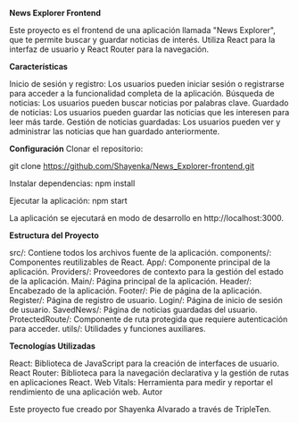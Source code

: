 **News Explorer Frontend**

Este proyecto es el frontend de una aplicación llamada "News Explorer", que te permite buscar y guardar noticias de interés. Utiliza React para la interfaz de usuario y React Router para la navegación.

**Características**

Inicio de sesión y registro: Los usuarios pueden iniciar sesión o registrarse para acceder a la funcionalidad completa de la aplicación.
Búsqueda de noticias: Los usuarios pueden buscar noticias por palabras clave.
Guardado de noticias: Los usuarios pueden guardar las noticias que les interesen para leer más tarde.
Gestión de noticias guardadas: Los usuarios pueden ver y administrar las noticias que han guardado anteriormente.

**Configuración**
Clonar el repositorio:

git clone https://github.com/Shayenka/News_Explorer-frontend.git

Instalar dependencias:
npm install

Ejecutar la aplicación:
npm start

La aplicación se ejecutará en modo de desarrollo en http://localhost:3000.

**Estructura del Proyecto**

src/: Contiene todos los archivos fuente de la aplicación.
components/: Componentes reutilizables de React.
App/: Componente principal de la aplicación.
Providers/: Proveedores de contexto para la gestión del estado de la aplicación.
Main/: Página principal de la aplicación.
Header/: Encabezado de la aplicación.
Footer/: Pie de página de la aplicación.
Register/: Página de registro de usuario.
Login/: Página de inicio de sesión de usuario.
SavedNews/: Página de noticias guardadas del usuario.
ProtectedRoute/: Componente de ruta protegida que requiere autenticación para acceder.
utils/: Utilidades y funciones auxiliares.

**Tecnologías Utilizadas**

React: Biblioteca de JavaScript para la creación de interfaces de usuario.
React Router: Biblioteca para la navegación declarativa y la gestión de rutas en aplicaciones React.
Web Vitals: Herramienta para medir y reportar el rendimiento de una aplicación web.
Autor

Este proyecto fue creado por Shayenka Alvarado a través de TripleTen.
